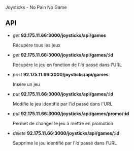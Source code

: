 Joysticks - No Pain No Game

## API

* _get_   **92.175.11.66:3000/joysticks/api/games**

  Récupère tous les jeux
  
* _get_   **92.175.11.66:3000/joysticks/api/games/:id**

  Récupère le jeu en fonction de l'_id_ passé dans l'URL
  
* _post_   **92.175.11.66:3000/joysticks/api/games**

  Insère un jeu
  
* _put_   **92.175.11.66:3000/joysticks/api/games/:id**

  Modifie le jeu identifié par l'_id_ passé dans l'URL
    
* _put_   **92.175.11.66:3000/joysticks/api/games/promo/:id**

  Permet de changer le jeu à mettre en promotion
  
* _delete_   **92.175.11.66:3000/joysticks/api/games/:id**

  Supprime le jeu identifié par l'_id_ passé dans l'URL

